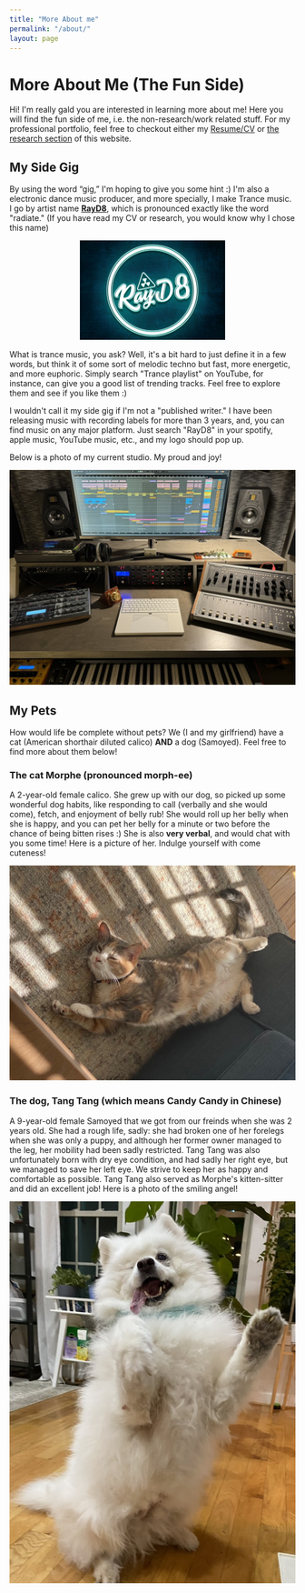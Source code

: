 ```yaml
---
title: "More About me"
permalink: "/about/"
layout: page
---
```


# More About Me (The Fun Side)

Hi! I'm really gald you are interested in learning more about me! Here you will find the fun side of me, i.e. the non-research/work related stuff. For my professional portfolio, feel free to checkout either my [Resume/CV](documents/Heyuan_Huang_Resume.pdf) or [the research section](research.md) of this website. 

## My Side Gig

By using the word “gig,” I'm hoping to give you some hint :) I'm also a electronic dance music producer, and more specially, I make Trance music.  I go by artist name [**RayD8**](https://www.beatport.com/artist/rayd8/384697), which is pronounced exactly like the word "radiate." (If you have read my CV or research, you would know why I chose this name)

<p align='center'>
  <img src="pictures/rayd8logo.jpeg" alt="My artist logo" title="RayD8" style="zoom:25%;">
</p>


What is trance music, you ask? Well, it's a bit hard to just define it in a few words, but think it of some sort of melodic techno but fast, more energetic, and more euphoric. Simply search "Trance playlist" on YouTube, for instance, can give you a good list of trending tracks. Feel free to explore them and see if you like them :)

I wouldn't call it my side gig if I'm not a "published writer." I have been releasing music with recording labels for more than 3 years, and, you can find music on any major platform. Just search "RayD8" in your spotify, apple music, YouTube music, etc., and my logo should pop up.

Below is a photo of my current studio. My proud and joy!

<p align='center'>
  <img src="pictures/Studio.jpeg" alt="A photo of my studio" title="Studio" style="zoom:100%;">
</p>




## My Pets

How would life be complete without pets? We (I and my girlfriend) have a cat (American shorthair diluted calico) **AND** a dog (Samoyed). Feel free to find more about them below!

### The cat Morphe (pronounced morph-ee)

A 2-year-old female calico. She grew up with our dog, so picked up some wonderful dog habits, like responding to call (verbally and she would come), fetch, and enjoyment of belly rub! She would roll up her belly when she is happy, and you can pet her belly for a minute or two before the chance of being bitten rises :) She is also **very verbal**, and would chat with you some time! Here is a picture of her. Indulge yourself with come cuteness! 

<p align='center'>
  <img src="pictures/morphe.jpeg" alt="How cute!" title="Morphe" style="zoom:100%;">
</p>


### The dog, Tang Tang (which means Candy Candy in Chinese)

A 9-year-old female Samoyed that we got from our freinds when she was 2 years old. She had a rough life, sadly: she had broken one of her forelegs when she was only a puppy, and although her former owner managed to the leg, her mobility had been sadly restricted. Tang Tang was also unfortunately born with dry eye condition, and had sadly her right eye, but we managed to save her left eye. We strive to keep her as happy and comfortable as possible. Tang Tang also served as Morphe's kitten-sitter and did an excellent job! Here is a photo of the smiling angel!

<p align='center'>
  <img src="pictures/TangTang.jpeg" alt="Don't you love her smile?" title="Tang Tang" style="zoom:100%;">
</p>